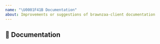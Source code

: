```yaml
---
name: "\U0001F41B Documentation"
about: Improvements or suggestions of brawnzaa-client documentation
---
```


## 📖 Documentation
